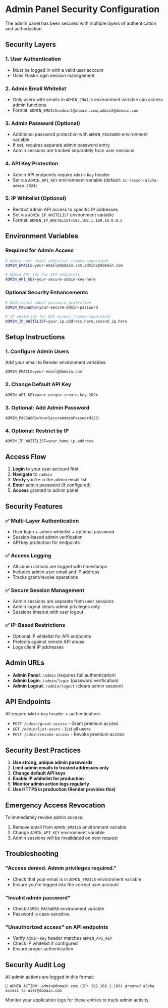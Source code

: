 # Admin Panel Security Configuration

The admin panel has been secured with multiple layers of authentication and authorization.

## Security Layers

### 1. User Authentication
- Must be logged in with a valid user account
- Uses Flask-Login session management

### 2. Admin Email Whitelist
- Only users with emails in `ADMIN_EMAILS` environment variable can access admin functions
- Format: `ADMIN_EMAILS=admin1@domain.com,admin2@domain.com`

### 3. Admin Password (Optional)
- Additional password protection with `ADMIN_PASSWORD` environment variable
- If set, requires separate admin password entry
- Admin sessions are tracked separately from user sessions

### 4. API Key Protection
- Admin API endpoints require `Admin-Key` header
- Set via `ADMIN_API_KEY` environment variable (default: `ai-lesson-alpha-admin-2024`)

### 5. IP Whitelist (Optional)
- Restrict admin API access to specific IP addresses
- Set via `ADMIN_IP_WHITELIST` environment variable
- Format: `ADMIN_IP_WHITELIST=192.168.1.100,10.0.0.5`

## Environment Variables

### Required for Admin Access
```bash
# Admin user email addresses (comma-separated)
ADMIN_EMAILS=your-email@domain.com,admin2@domain.com

# Admin API key for API endpoints
ADMIN_API_KEY=your-secure-admin-key-here
```

### Optional Security Enhancements
```bash
# Additional admin password protection
ADMIN_PASSWORD=your-secure-admin-password

# IP whitelist for API access (comma-separated)
ADMIN_IP_WHITELIST=your.ip.address.here,second.ip.here
```

## Setup Instructions

### 1. Configure Admin Users
Add your email to Render environment variables:
```
ADMIN_EMAILS=your-email@domain.com
```

### 2. Change Default API Key
```
ADMIN_API_KEY=your-unique-secure-key-2024
```

### 3. Optional: Add Admin Password
```
ADMIN_PASSWORD=YourSecureAdminPassword123!
```

### 4. Optional: Restrict by IP
```
ADMIN_IP_WHITELIST=your.home.ip.address
```

## Access Flow

1. **Login** to your user account first
2. **Navigate** to `/admin` 
3. **Verify** you're in the admin email list
4. **Enter** admin password (if configured)
5. **Access** granted to admin panel

## Security Features

### ✅ Multi-Layer Authentication
- User login + admin whitelist + optional password
- Session-based admin verification
- API key protection for endpoints

### ✅ Access Logging
- All admin actions are logged with timestamps
- Includes admin user email and IP address
- Tracks grant/revoke operations

### ✅ Secure Session Management
- Admin sessions are separate from user sessions
- Admin logout clears admin privileges only
- Sessions timeout with user logout

### ✅ IP-Based Restrictions
- Optional IP whitelist for API endpoints
- Protects against remote API abuse
- Logs client IP addresses

## Admin URLs

- **Admin Panel**: `/admin` (requires full authentication)
- **Admin Login**: `/admin/login` (password verification)
- **Admin Logout**: `/admin/logout` (clears admin session)

## API Endpoints

All require `Admin-Key` header + authentication:

- `POST /admin/grant-access` - Grant premium access
- `GET /admin/list-users` - List all users  
- `POST /admin/revoke-access` - Revoke premium access

## Security Best Practices

1. **Use strong, unique admin passwords**
2. **Limit admin emails to trusted addresses only**
3. **Change default API keys**
4. **Enable IP whitelist for production**
5. **Monitor admin action logs regularly**
6. **Use HTTPS in production (Render provides this)**

## Emergency Access Revocation

To immediately revoke admin access:

1. Remove email from `ADMIN_EMAILS` environment variable
2. Change `ADMIN_API_KEY` environment variable
3. Admin sessions will be invalidated on next request

## Troubleshooting

### "Access denied. Admin privileges required."
- Check that your email is in `ADMIN_EMAILS` environment variable
- Ensure you're logged into the correct user account

### "Invalid admin password"
- Check `ADMIN_PASSWORD` environment variable
- Password is case-sensitive

### "Unauthorized access" on API endpoints
- Verify `Admin-Key` header matches `ADMIN_API_KEY`
- Check IP whitelist if configured
- Ensure proper authentication

## Security Audit Log

All admin actions are logged in this format:
```
🔐 ADMIN ACTION: admin@domain.com (IP: 192.168.1.100) granted alpha access to user@domain.com
```

Monitor your application logs for these entries to track admin activity.